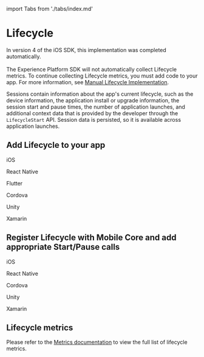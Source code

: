 import Tabs from './tabs/index.md'

# Lifecycle

<InlineAlert variant="warning" slots="text"/>

In version 4 of the iOS SDK, this implementation was completed automatically. <br/><br/> The Experience Platform SDK will not automatically collect Lifecycle metrics. To continue collecting Lifecycle metrics, you must add code to your app. For more information, see [Manual Lifecycle Implementation](../../upgrading-platform-sdks/lifecycle.md).

Sessions contain information about the app's current lifecycle, such as the device information, the application install or upgrade information, the session start and pause times, the number of application launches, and additional context data that is provided by the developer through the `LifecycleStart` API. Session data is persisted, so it is available across application launches.

## Add Lifecycle to your app

<TabsBlock orientation="horizontal" slots="heading, content" repeat="6"/>

iOS

<Tabs query="platform=ios-acp&task=add"/>

React Native

<Tabs query="platform=react-native&task=add"/>

Flutter

<Tabs query="platform=flutter&task=add"/>

Cordova

<Tabs query="platform=cordova&task=add"/>

Unity

<Tabs query="platform=unity&task=add"/>

Xamarin

<Tabs query="platform=xamarin&task=add"/>


## Register Lifecycle with Mobile Core and add appropriate Start/Pause calls

<TabsBlock orientation="horizontal" slots="heading, content" repeat="5"/>

iOS

<Tabs query="platform=ios-acp&task=register"/>

React Native

<Tabs query="platform=react-native&task=register"/>

Cordova

<Tabs query="platform=cordova&task=register"/>

Unity

<Tabs query="platform=unity&task=register"/>

Xamarin

<Tabs query="platform=xamarin&task=register"/>


## Lifecycle metrics

Please refer to the [Metrics documentation](./metrics.md) to view the full list of lifecycle metrics.
